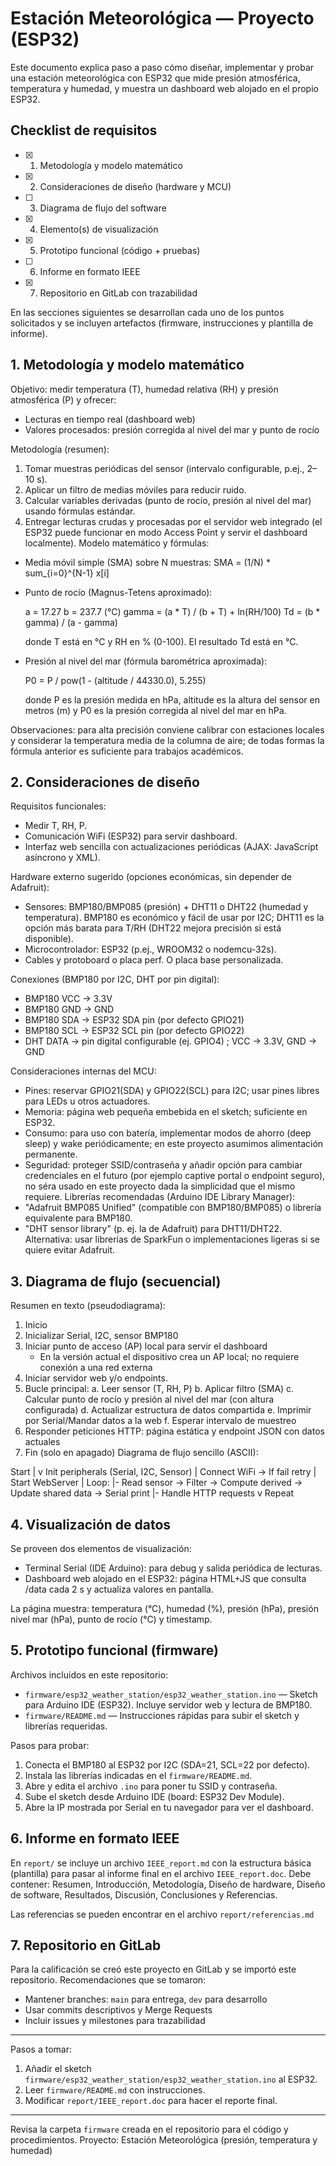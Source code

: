 # Estación Meteorológica — Proyecto (ESP32)

Este documento explica paso a paso cómo diseñar, implementar y probar una estación meteorológica con ESP32 que mide presión atmosférica, temperatura y humedad, y muestra un dashboard web alojado en el propio ESP32.
## Checklist de requisitos

- [x] 1. Metodología y modelo matemático
- [x] 2. Consideraciones de diseño (hardware y MCU)
- [ ] 3. Diagrama de flujo del software
- [x] 4. Elemento(s) de visualización
- [x] 5. Prototipo funcional (código + pruebas)
- [ ] 6. Informe en formato IEEE
- [x] 7. Repositorio en GitLab con trazabilidad

En las secciones siguientes se desarrollan cada uno de los puntos solicitados y se incluyen artefactos (firmware, instrucciones y plantilla de informe).
## 1. Metodología y modelo matemático

Objetivo: medir temperatura (T), humedad relativa (RH) y presión atmosférica (P) y ofrecer:

- Lecturas en tiempo real (dashboard web)
- Valores procesados: presión corregida al nivel del mar y punto de rocío

Metodología (resumen):

1. Tomar muestras periódicas del sensor (intervalo configurable, p.ej., 2–10 s).
2. Aplicar un filtro de medias móviles para reducir ruido.
3. Calcular variables derivadas (punto de rocío, presión al nivel del mar) usando fórmulas estándar.
4. Entregar lecturas crudas y procesadas por el servidor web integrado (el ESP32 puede funcionar en modo Access Point y servir el dashboard localmente).
Modelo matemático y fórmulas:

- Media móvil simple (SMA) sobre N muestras: SMA = (1/N) * sum_{i=0}^{N-1} x[i]
- Punto de rocío (Magnus-Tetens aproximado):

	a = 17.27
	b = 237.7  (°C)
	gamma = (a * T) / (b + T) + ln(RH/100)
	Td = (b * gamma) / (a - gamma)

	donde T está en °C y RH en % (0-100). El resultado Td está en °C.
- Presión al nivel del mar (fórmula barométrica aproximada):

	P0 = P / pow(1 - (altitude / 44330.0), 5.255)

	donde P es la presión medida en hPa, altitude es la altura del sensor en metros (m) y P0 es la presión corregida al nivel del mar en hPa.

Observaciones: para alta precisión conviene calibrar con estaciones locales y considerar la temperatura media de la columna de aire; de todas formas la fórmula anterior es suficiente para trabajos académicos.
## 2. Consideraciones de diseño

Requisitos funcionales:
- Medir T, RH, P.
- Comunicación WiFi (ESP32) para servir dashboard.
- Interfaz web sencilla con actualizaciones periódicas (AJAX: JavaScript asíncrono y XML).

Hardware externo sugerido (opciones económicas, sin depender de Adafruit):

- Sensores: BMP180/BMP085 (presión) + DHT11 o DHT22 (humedad y temperatura). BMP180 es económico y fácil de usar por I2C; DHT11 es la opción más barata para T/RH (DHT22 mejora precisión si está disponible).
- Microcontrolador: ESP32 (p.ej., WROOM32 o nodemcu-32s).
- Cables y protoboard o placa perf. O placa base personalizada.

Conexiones (BMP180 por I2C, DHT por pin digital):
- BMP180 VCC -> 3.3V
- BMP180 GND -> GND
- BMP180 SDA -> ESP32 SDA pin (por defecto GPIO21)
- BMP180 SCL -> ESP32 SCL pin (por defecto GPIO22)
- DHT DATA -> pin digital configurable (ej. GPIO4) ; VCC -> 3.3V, GND -> GND

Consideraciones internas del MCU:

- Pines: reservar GPIO21(SDA) y GPIO22(SCL) para I2C; usar pines libres para LEDs u otros actuadores.
- Memoria: página web pequeña embebida en el sketch; suficiente en ESP32.
- Consumo: para uso con batería, implementar modos de ahorro (deep sleep) y wake periódicamente; en este proyecto asumimos alimentación permanente.
- Seguridad: proteger SSID/contraseña y añadir opción para cambiar credenciales en el futuro (por ejemplo captive portal o endpoint seguro), no séra usado en este proyecto dada la simplicidad que el mismo requiere.
Librerías recomendadas (Arduino IDE Library Manager):
- "Adafruit BMP085 Unified" (compatible con BMP180/BMP085) o librería equivalente para BMP180.
- "DHT sensor library" (p. ej. la de Adafruit) para DHT11/DHT22.
Alternativa: usar librerías de SparkFun o implementaciones ligeras si se quiere evitar Adafruit.

## 3. Diagrama de flujo (secuencial)

Resumen en texto (pseudodiagrama):

1. Inicio
2. Inicializar Serial, I2C, sensor BMP180
3. Iniciar punto de acceso (AP) local para servir el dashboard
	- En la versión actual el dispositivo crea un AP local; no requiere conexión a una red externa
4. Iniciar servidor web y/o endpoints.
5. Bucle principal:
	a. Leer sensor (T, RH, P)
	b. Aplicar filtro (SMA)
	c. Calcular punto de rocío y presión al nivel del mar (con altura configurada)
	d. Actualizar estructura de datos compartida
	e. Imprimir por Serial/Mandar datos a la web
	f. Esperar intervalo de muestreo
6. Responder peticiones HTTP: página estática y endpoint JSON con datos actuales
7. Fin (solo en apagado)
Diagrama de flujo sencillo (ASCII):

Start
	|
	v
Init peripherals (Serial, I2C, Sensor)
	|
Connect WiFi -> If fail retry
	|
Start WebServer
	|
Loop:
	|- Read sensor -> Filter -> Compute derived -> Update shared data -> Serial print
	|- Handle HTTP requests
	v
 Repeat

## 4. Visualización de datos

Se proveen dos elementos de visualización:

- Terminal Serial (IDE Arduino): para debug y salida periódica de lecturas.
- Dashboard web alojado en el ESP32: página HTML+JS que consulta /data cada 2 s y actualiza valores en pantalla.

La página muestra: temperatura (°C), humedad (%), presión (hPa), presión nivel mar (hPa), punto de rocío (°C) y timestamp.
## 5. Prototipo funcional (firmware)

Archivos incluidos en este repositorio:

- `firmware/esp32_weather_station/esp32_weather_station.ino` — Sketch para Arduino IDE (ESP32). Incluye servidor web y lectura de BMP180.
- `firmware/README.md` — Instrucciones rápidas para subir el sketch y librerías requeridas.

Pasos para probar:

1. Conecta el BMP180 al ESP32 por I2C (SDA=21, SCL=22 por defecto).
2. Instala las librerías indicadas en el `firmware/README.md`.
3. Abre y edita el archivo `.ino` para poner tu SSID y contraseña.
4. Sube el sketch desde Arduino IDE (board: ESP32 Dev Module).
5. Abre la IP mostrada por Serial en tu navegador para ver el dashboard.
## 6. Informe en formato IEEE

En `report/` se incluye un archivo `IEEE_report.md` con la estructura básica (plantilla) para pasar al informe final en el archivo `IEEE_report.doc`. Debe contener: Resumen, Introducción, Metodología, Diseño de hardware, Diseño de software, Resultados, Discusión, Conclusiones y Referencias.

Las referencias se pueden encontrar en el archivo `report/referencias.md`

## 7. Repositorio en GitLab

Para la calificación se creó este proyecto en GitLab y se importó este repositorio. Recomendaciones que se tomaron:

- Mantener branches: `main` para entrega, `dev` para desarrollo
- Usar commits descriptivos y Merge Requests
- Incluir issues y milestones para trazabilidad

---

Pasos a tomar:

1. Añadir el sketch `firmware/esp32_weather_station/esp32_weather_station.ino` al ESP32.
2. Leer `firmware/README.md` con instrucciones.
3. Modificar `report/IEEE_report.doc` para hacer el reporte final.

---

Revisa la carpeta `firmware` creada en el repositorio para el código y procedimientos.
Proyecto: Estación Meteorológica (presión, temperatura y humedad)